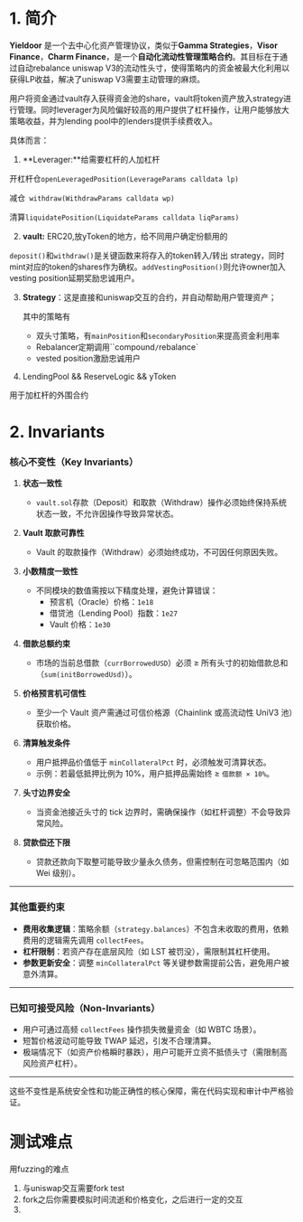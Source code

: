 # **1. 简介**

**Yieldoor** 是一个去中心化资产管理协议，类似于**Gamma Strategies**，**Visor Finance**，**Charm Finance**，是一个**自动化流动性管理策略合约**。其目标在于通过自动rebalance uniswap V3的流动性头寸，使得策略内的资金被最大化利用以获得LP收益，解决了uniswap V3需要主动管理的麻烦。

用户将资金通过vault存入获得资金池的share，vault将token资产放入strategy进行管理。同时leverager为风险偏好较高的用户提供了杠杆操作，让用户能够放大策略收益，并为lending pool中的lenders提供手续费收入。



具体而言：

1. **Leverager:**给需要杠杆的人加杠杆

开杠杆仓`openLeveragedPosition(LeverageParams calldata lp)`

减仓` withdraw(WithdrawParams calldata wp)`

清算`liquidatePosition(LiquidateParams calldata liqParams) `



2. **vault:** ERC20,放yToken的地方，给不同用户确定份额用的

`deposit()`和`withdraw()`是关键函数来将存入的token转入/转出 strategy，同时mint对应的token的shares作为确权。`addVestingPosition()`则允许owner加入vesting position延期奖励忠诚用户。



3. **Strategy**：这是直接和uniswap交互的合约，并自动帮助用户管理资产；

   其中的策略有

   - 双头寸策略，有`mainPosition`和`secondaryPosition`来提高资金利用率
   - Rebalancer定期调用``compound`/`rebalance`
   - vested position激励忠诚用户

   

4. LendingPool && ReserveLogic && yToken

用于加杠杆的外围合约





# 2. Invariants

### **核心不变性（Key Invariants）**

1. **状态一致性**  
   - `vault.sol`存款（Deposit）和取款（Withdraw）操作必须始终保持系统状态一致，不允许因操作导致异常状态。

2. **Vault 取款可靠性**  
   - Vault 的取款操作（Withdraw）必须始终成功，不可因任何原因失败。

3. **小数精度一致性**  
   - 不同模块的数值需按以下精度处理，避免计算错误：  
     - 预言机（Oracle）价格：`1e18`  
     - 借贷池（Lending Pool）指数：`1e27`  
     - Vault 价格：`1e30`

4. **借款总额约束**  
   - 市场的当前总借款（`currBorrowedUSD`）必须 ≥ 所有头寸的初始借款总和（`sum(initBorrowedUsd)`）。

5. **价格预言机可信性**  
   - 至少一个 Vault 资产需通过可信价格源（Chainlink 或高流动性 UniV3 池）获取价格。

6. **清算触发条件**  
   - 用户抵押品价值低于 `minCollateralPct` 时，必须触发可清算状态。  
   - 示例：若最低抵押比例为 10%，用户抵押品需始终 ≥ `借款额 × 10%`。

7. **头寸边界安全**  
   - 当资金池接近头寸的 tick 边界时，需确保操作（如杠杆调整）不会导致异常风险。

8. **贷款偿还下限**  
   - 贷款还款向下取整可能导致少量永久债务，但需控制在可忽略范围内（如 Wei 级别）。

---

### **其他重要约束**
- **费用收集逻辑**：策略余额（`strategy.balances`）不包含未收取的费用，依赖费用的逻辑需先调用 `collectFees`。
- **杠杆限制**：若资产存在底层风险（如 LST 被罚没），需限制其杠杆使用。
- **参数更新安全**：调整 `minCollateralPct` 等关键参数需提前公告，避免用户被意外清算。

---

### **已知可接受风险（Non-Invariants）**
- 用户可通过高频 `collectFees` 操作损失微量资金（如 WBTC 场景）。
- 短暂价格波动可能导致 TWAP 延迟，引发不合理清算。
- 极端情况下（如资产价格瞬时暴跌），用户可能开立资不抵债头寸（需限制高风险资产杠杆）。

---

这些不变性是系统安全性和功能正确性的核心保障，需在代码实现和审计中严格验证。





# 测试难点

用fuzzing的难点

1. 与uniswap交互需要fork test
2. fork之后你需要模拟时间流逝和价格变化，之后进行一定的交互
3. 



